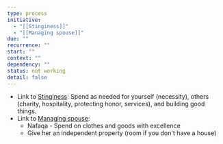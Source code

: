 ```yaml
---
type: process
initiative:
  - "[[Stinginess]]"
  - "[[Managing spouse]]"
due: ""
recurrence: ""
start: ""
context: ""
dependency: ""
status: not working
detail: false
---
```


* Link to [Stinginess](Initiatives/bad%20traits/Stinginess.md): Spend as needed for yourself (necessity), others (charity, hospitality, protecting honor, services), and building good things.
* Link to [Managing spouse](Initiatives/worship/Managing%20spouse.md):
	* Nafaqa - Spend on clothes and goods with excellence
	* Give her an independent property (room if you don't have a house)
